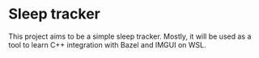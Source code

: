 # Sleep tracker

This project aims to be a simple sleep tracker. Mostly, it will be used as a tool to learn C++ integration with Bazel
and IMGUI on WSL.
